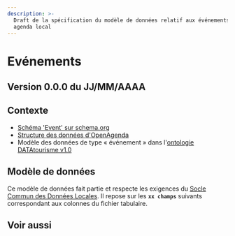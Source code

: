 ```yaml
---
description: >-
  Draft de la spécification du modèle de données relatif aux événements d'un
  agenda local
---
```


# Evénements

## Version 0.0.0 du JJ/MM/AAAA <a id="version-0-0-0-du-jj-mm-aaaa"></a>

## Contexte <a id="contexte"></a>

* [Schéma 'Event' sur schema.org](https://schema.org/Event)
* [Structure des données d'OpenAgenda](https://openagenda.zendesk.com/hc/fr/articles/115002665145-Structure-des-donn%C3%A9es)
* Modèle des données de type « événement » dans l'[ontologie DATAtourisme v1.0](https://framagit.org/datatourisme/ontology/tree/master/Documentation)

## Modèle de données <a id="modele-de-donnees"></a>

Ce modèle de données fait partie et respecte les exigences du [Socle Commun des Données Locales](../../recommandations-relatives-aux-jeux-de-donnees.md). Il repose sur les **`xx champs`** suivants correspondant aux colonnes du fichier tabulaire.

## Voir aussi <a id="voir-aussi"></a>


